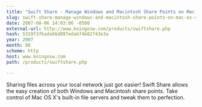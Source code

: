 ```yaml
---
title: "Swift Share - Manage Windows and Macintosh Share Points on Mac OS X"
slug: swift-share-manage-windows-and-macintosh-share-points-on-mac-os-x
date: 2007-08-06 14:03:06 -0500
external-url: http://www.koingosw.com/products/swiftshare.php
hash: 5319f37bada66d897edab74b82743e3a
year: 2007
month: 08
scheme: http
host: www.koingosw.com
path: /products/swiftshare.php

---
```


Sharing files across your local network just got easier! Swift Share allows the easy creation of both Windows and Macintosh share points. Take control of Mac OS X's built-in file servers and tweak them to perfection.
